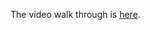 
The video walk through is [here](https://drive.google.com/file/d/1TJhRtc6p1aHgU7hxJKAb4MFMUmeFH2oL/view?usp=sharing).


